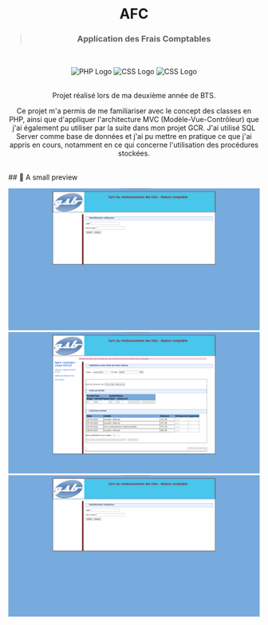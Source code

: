 <h1 align="center">AFC</h1>
<blockquote align="center"><h3>Application des Frais Comptables</h3></blockquote><br>

<p align="center">
  <img src="https://www.vectorlogo.zone/logos/php/php-ar21.svg" alt="PHP Logo" height="80"/>
  <img src="https://upload.vectorlogo.zone/logos/javascript/images/239ec8a4-163e-4792-83b6-3f6d96911757.svg" height="75" alt="CSS Logo" />           
  <img src="https://www.vectorlogo.zone/logos/w3_css/w3_css-icon.svg" height="75" alt="CSS Logo" />
  <br>
  <br>
</p>

<div align="center">
    Projet réalisé lors de ma deuxième année de BTS.</b>
</div>
<p align="center">Ce projet m'a permis de me familiariser avec le concept des classes en PHP, ainsi que d'appliquer l'architecture MVC (Modèle-Vue-Contrôleur) que j'ai également pu utiliser par la suite dans mon projet GCR. J'ai utilisé SQL Server comme base de données et j'ai pu mettre en pratique ce que j'ai appris en cours, notamment en ce qui concerne l'utilisation des procédures stockées.<p/><br>
## 📸 A small preview

<p align="center">
  <img src="https://github.com/Mart1n-S/afcSqlServer/blob/master/github/afc1.png" alt="image AFC" />
  <img src="https://github.com/Mart1n-S/afcSqlServer/blob/master/github/afc2.png" alt="image AFC" />
  <img src="https://github.com/Mart1n-S/afcSqlServer/blob/master/github/afc1.png"alt="image AFC" /><br>
</p>
